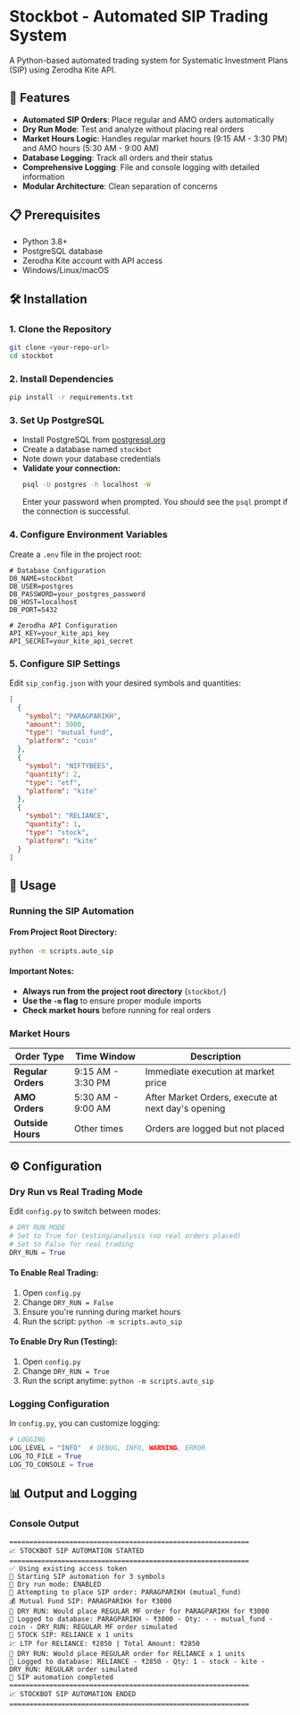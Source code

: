 # Stockbot - Automated SIP Trading System

A Python-based automated trading system for Systematic Investment Plans (SIP) using Zerodha Kite API.

## 🚀 Features

- **Automated SIP Orders**: Place regular and AMO orders automatically
- **Dry Run Mode**: Test and analyze without placing real orders
- **Market Hours Logic**: Handles regular market hours (9:15 AM - 3:30 PM) and AMO hours (5:30 AM - 9:00 AM)
- **Database Logging**: Track all orders and their status
- **Comprehensive Logging**: File and console logging with detailed information
- **Modular Architecture**: Clean separation of concerns

## 📋 Prerequisites

- Python 3.8+
- PostgreSQL database
- Zerodha Kite account with API access
- Windows/Linux/macOS

## 🛠️ Installation

### 1. Clone the Repository
```bash
git clone <your-repo-url>
cd stockbot
```

### 2. Install Dependencies
```bash
pip install -r requirements.txt
```

### 3. Set Up PostgreSQL
- Install PostgreSQL from [postgresql.org](https://www.postgresql.org/download/)
- Create a database named `stockbot`
- Note down your database credentials
- **Validate your connection:**
  ```sh
  psql -U postgres -h localhost -W
  ```
  Enter your password when prompted. You should see the `psql` prompt if the connection is successful.

### 4. Configure Environment Variables
Create a `.env` file in the project root:
```env
# Database Configuration
DB_NAME=stockbot
DB_USER=postgres
DB_PASSWORD=your_postgres_password
DB_HOST=localhost
DB_PORT=5432

# Zerodha API Configuration
API_KEY=your_kite_api_key
API_SECRET=your_kite_api_secret
```

### 5. Configure SIP Settings
Edit `sip_config.json` with your desired symbols and quantities:
```json
[
  {
    "symbol": "PARAGPARIKH",
    "amount": 3000,
    "type": "mutual_fund",
    "platform": "coin"
  },
  {
    "symbol": "NIFTYBEES",
    "quantity": 2,
    "type": "etf",
    "platform": "kite"
  },
  {
    "symbol": "RELIANCE",
    "quantity": 1,
    "type": "stock",
    "platform": "kite"
  }
]
```

## 🎯 Usage

### Running the SIP Automation

#### From Project Root Directory:
```bash
python -m scripts.auto_sip
```

#### Important Notes:
- **Always run from the project root directory** (`stockbot/`)
- **Use the `-m` flag** to ensure proper module imports
- **Check market hours** before running for real orders

### Market Hours

| Order Type | Time Window | Description |
|------------|-------------|-------------|
| **Regular Orders** | 9:15 AM - 3:30 PM | Immediate execution at market price |
| **AMO Orders** | 5:30 AM - 9:00 AM | After Market Orders, execute at next day's opening |
| **Outside Hours** | Other times | Orders are logged but not placed |

## ⚙️ Configuration

### Dry Run vs Real Trading Mode

Edit `config.py` to switch between modes:

```python
# DRY RUN MODE
# Set to True for testing/analysis (no real orders placed)
# Set to False for real trading
DRY_RUN = True
```

#### To Enable Real Trading:
1. Open `config.py`
2. Change `DRY_RUN = False`
3. Ensure you're running during market hours
4. Run the script: `python -m scripts.auto_sip`

#### To Enable Dry Run (Testing):
1. Open `config.py`
2. Change `DRY_RUN = True`
3. Run the script anytime: `python -m scripts.auto_sip`

### Logging Configuration

In `config.py`, you can customize logging:

```python
# LOGGING
LOG_LEVEL = "INFO"  # DEBUG, INFO, WARNING, ERROR
LOG_TO_FILE = True
LOG_TO_CONSOLE = True
```

## 📊 Output and Logging

### Console Output
```
============================================================
📈 STOCKBOT SIP AUTOMATION STARTED
============================================================
✅ Using existing access token
🚀 Starting SIP automation for 3 symbols
🔧 Dry run mode: ENABLED
🔄 Attempting to place SIP order: PARAGPARIKH (mutual_fund)
💰 Mutual Fund SIP: PARAGPARIKH for ₹3000
🎯 DRY RUN: Would place REGULAR MF order for PARAGPARIKH for ₹3000
💾 Logged to database: PARAGPARIKH - ₹3000 - Qty: - - mutual_fund - coin - DRY_RUN: REGULAR MF order simulated
🏦 STOCK SIP: RELIANCE x 1 units
💹 LTP for RELIANCE: ₹2850 | Total Amount: ₹2850
🎯 DRY RUN: Would place REGULAR order for RELIANCE x 1 units
💾 Logged to database: RELIANCE - ₹2850 - Qty: 1 - stock - kite - DRY_RUN: REGULAR order simulated
🏁 SIP automation completed
============================================================
📈 STOCKBOT SIP AUTOMATION ENDED
============================================================
```